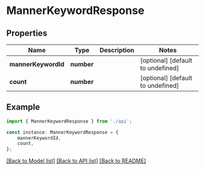 # MannerKeywordResponse


## Properties

Name | Type | Description | Notes
------------ | ------------- | ------------- | -------------
**mannerKeywordId** | **number** |  | [optional] [default to undefined]
**count** | **number** |  | [optional] [default to undefined]

## Example

```typescript
import { MannerKeywordResponse } from './api';

const instance: MannerKeywordResponse = {
    mannerKeywordId,
    count,
};
```

[[Back to Model list]](../README.md#documentation-for-models) [[Back to API list]](../README.md#documentation-for-api-endpoints) [[Back to README]](../README.md)
